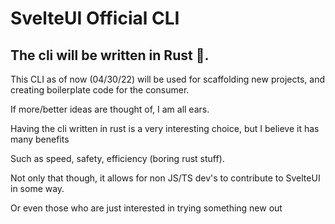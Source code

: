 # SvelteUI Official CLI

## **The cli will be written in Rust 🦀.**

This CLI as of now (04/30/22) will be used for scaffolding new projects, and creating boilerplate code for the consumer.

If more/better ideas are thought of, I am all ears.

Having the cli written in rust is a very interesting choice, but I believe it has many benefits

Such as speed, safety, efficiency (boring rust stuff).

Not only that though, it allows for non JS/TS dev's to contribute to SvelteUI in some way.

Or even those who are just interested in trying something new out
